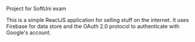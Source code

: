 Project for SoftUni exam

This is a simple ReactJS application for selling stuff on the internet.
It uses Firebase for data store and the OAuth 2.0 protocol to authenticate with Google's account.
